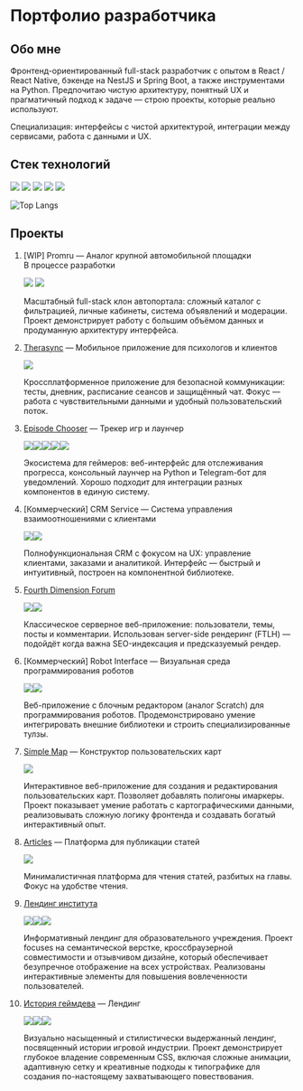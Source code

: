 # Портфолио разработчика

## Обо мне

Фронтенд-ориентированный full-stack разработчик с опытом в React / React Native, бэкенде на NestJS и Spring Boot, а также инструментами на Python. Предпочитаю чистую архитектуру, понятный UX и прагматичный подход к задаче — строю проекты, которые реально используют.

Специализация: интерфейсы с чистой архитектурой, интеграции между сервисами, работа с данными и UX.

## Стек технологий

<img src="https://img.shields.io/badge/React-20232A?style=for-the-badge&logo=react&logoColor=61DAFB"/> <img src="https://img.shields.io/badge/React_Native-20232A?style=for-the-badge&logo=react&logoColor=61DAFB"/> <img src="https://img.shields.io/badge/nestjs-E0234E?style=for-the-badge&logo=nestjs&logoColor=white"/> <img src="https://img.shields.io/badge/Python-FFD43B?style=for-the-badge&logo=python&logoColor=blue"/> <img src="https://img.shields.io/badge/Spring_Boot-6DB33F?style=for-the-badge&logo=spring-boot&logoColor=white"/>

![Top Langs](https://github-readme-stats.vercel.app/api/top-langs/?username=pacegg&layout=compact&langs_count=20)

## Проекты

1. [WIP] Promru — Аналог крупной автомобильной площадки  
   В процессе разработки
   <p><img src="https://img.shields.io/badge/React-20232A?style=for-the-badge&logo=react&logoColor=61DAFB" /> <img src="https://img.shields.io/badge/nestjs-E0234E?style=for-the-badge&logo=nestjs&logoColor=white" /></p>
   Масштабный full-stack клон автопортала: сложный каталог с фильтрацией, личные кабинеты, система объявлений и модерации. Проект демонстрирует работу с большим объёмом данных и продуманную архитектуру интерфейса.

2. [Therasync](https://github.com/therapysync/mobile-front-end) — Мобильное приложение для психологов и клиентов
   <p><img src="https://img.shields.io/badge/React_Native-20232A?style=for-the-badge&logo=react&logoColor=61DAFB"/></p>
   Кроссплатформенное приложение для безопасной коммуникации: тесты, дневник, расписание сеансов и защищённый чат. Фокус — работа с чувствительными данными и удобный пользовательский поток.

3. [Episode Chooser](https://github.com/PaceGG/Episode-Chooser) — Трекер игр и лаунчер
   <p><img src="https://img.shields.io/badge/React-20232A?style=for-the-badge&logo=react&logoColor=61DAFB"/><img src="https://img.shields.io/badge/nestjs-E0234E?style=for-the-badge&logo=nestjs&logoColor=white" /><img src="https://img.shields.io/badge/Python-FFD43B?style=for-the-badge&logo=python&logoColor=blue"/><img src="https://img.shields.io/badge/Telegram_Bot_api-2CA5E0?style=for-the-badge&logo=telegram&logoColor=white"/><img src="https://img.shields.io/badge/YouTube_API-FF0000?style=for-the-badge&logo=youtube&logoColor=white"/></p>
   Экосистема для геймеров: веб-интерфейс для отслеживания прогресса, консольный лаунчер на Python и Telegram-бот для уведомлений. Хорошо подходит для интеграции разных компонентов в единую систему.

4. [Коммерческий] CRM Service — Система управления взаимоотношениями с клиентами
   <p><img src="https://img.shields.io/badge/React-20232A?style=for-the-badge&logo=react&logoColor=61DAFB"/><img src="https://img.shields.io/badge/Material%20UI-007FFF?style=for-the-badge&logo=mui&logoColor=white"/></p>
   Полнофункциональная CRM с фокусом на UX: управление клиентами, заказами и аналитикой. Интерфейс — быстрый и интуитивный, построен на компонентной библиотеке.

5. [Fourth Dimension Forum](https://github.com/PaceGG/fourth-dimension-forum)
   <p><img src="https://img.shields.io/badge/Spring_Boot-6DB33F?style=for-the-badge&logo=spring-boot&logoColor=white"/><img src="https://img.shields.io/badge/freemarker-0050b2?style=for-the-badge"/></p>
   Классическое серверное веб-приложение: пользователи, темы, посты и комментарии. Использован server-side рендеринг (FTLH) — подойдёт когда важна SEO-индексация и предсказуемый рендер.

6. [Коммерческий] Robot Interface — Визуальная среда программирования роботов
   <p><img src="https://img.shields.io/badge/React-20232A?style=for-the-badge&logo=react&logoColor=61DAFB"/><img src="https://img.shields.io/badge/google_blockly-4285f4?style=for-the-badge&logo=google-blockly&logoColor=white"/></p>
   Веб-приложение с блочным редактором (аналог Scratch) для программирования роботов. Продемонстрировано умение интегрировать внешние библиотеки и строить специализированные тулзы.

7. [Simple Map](https://github.com/PaceGG/simple-map) — Конструктор пользовательских карт
   <p><img src="https://img.shields.io/badge/React-20232A?style=for-the-badge&logo=react&logoColor=61DAFB"/></p>
   Интерактивное веб-приложение для создания и редактирования пользовательских карт. Позволяет добавлять полигоны имаркеры. Проект показывает умение работать с картографическими данными, реализовывать сложную логику фронтенда и создавать богатый интерактивный опыт.

8. [Articles](https://github.com/PaceGG/articles) — Платформа для публикации статей
   <p><img src="https://img.shields.io/badge/React-20232A?style=for-the-badge&logo=react&logoColor=61DAFB"/></p>

   Минималистичная платформа для чтения статей, разбитых на главы. Фокус на удобстве чтения.

9. [Лендинг института](https://github.com/PaceGG/ICST-Landing)
   <p><img src="https://img.shields.io/badge/HTML5-E34F26?style=for-the-badge&logo=html5&logoColor=white"/><img src="https://img.shields.io/badge/CSS3-1572B6?style=for-the-badge&logo=css&logoColor=white"/><img src="https://img.shields.io/badge/JavaScript-323330?style=for-the-badge&logo=javascript&logoColor=F7DF1E"/></p>
   Информативный лендинг для образовательного учреждения. Проект focuses на семантической верстке, кроссбраузерной совместимости и отзывчивом дизайне, который обеспечивает безупречное отображение на всех устройствах. Реализованы интерактивные элементы для повышения вовлеченности пользователей.

10. [История геймдева](https://github.com/PaceGG/history-project) — Лендинг
    <p><img src="https://img.shields.io/badge/HTML5-E34F26?style=for-the-badge&logo=html5&logoColor=white"/><img src="https://img.shields.io/badge/CSS3-1572B6?style=for-the-badge&logo=css&logoColor=white"/><img src="https://img.shields.io/badge/JavaScript-323330?style=for-the-badge&logo=javascript&logoColor=F7DF1E"/></p>
    Визуально насыщенный и стилистически выдержанный лендинг, посвященный истории игровой индустрии. Проект демонстрирует глубокое владение современным CSS, включая сложные анимации, адаптивную сетку и креативные подходы к типографике для создания по-настоящему захватывающего повествования.

